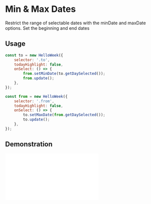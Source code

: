 # Min & Max Dates

Restrict the range of selectable dates with the minDate and maxDate options. Set the beginning and end dates

## Usage

```js
const to = new HelloWeek({
    selector: '.to',
    todayHighlight: false,
    onSelect: () => {
        from.setMinDate(to.getDaySelected());
        from.update();
    },
});

const from = new HelloWeek({
    selector: '.from',
    todayHighlight: false,
    onSelect: () => {
        to.setMaxDate(from.getDaySelected());
        to.update();
    },
});
```

## Demonstration

<iframe
    src="docs/v2/demos/min-max.html"
    frameborder="no"
    allowfullscreen="allowfullscreen">
</iframe>
